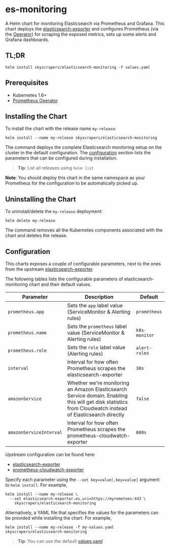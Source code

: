 # es-monitoring

A Helm chart for monitoring Elasticsearch via Prometheus and Grafana. This chart deploys the [elasticsearch-exporter](https://github.com/justwatchcom/elasticsearch_exporter) and configures Prometheus (via the [Operator](https://github.com/coreos/prometheus-operator)) for scraping the exposed metrics, sets up some alerts and Grafana dashboards.

## TL;DR

```shell
helm install skyscrapers/elasticsearch-monitoring -f values.yaml
```

## Prerequisites

- Kubernetes 1.6+
- [Prometheus Operator](https://github.com/coreos/prometheus-operator)

## Installing the Chart

To install the chart with the release name `my-release`:

```shell
helm install --name my-release skyscrapers/elasticsearch-monitoring
```

The command deploys the complete Elasticsearch monitoring setup on the cluster in the default configuration. The [configuration](#configuration) section lists the parameters that can be configured during installation.

> **Tip**: List all releases using `helm list`

**Note**: You should deploy this chart in the same namespace as your Prometheus for the configuration to be automatically picked up.

## Uninstalling the Chart

To uninstall/delete the `my-release` deployment:

```shell
helm delete my-release
```

The command removes all the Kubernetes components associated with the chart and deletes the release.

## Configuration

This charts exposes a couple of configurable parameters, next to the ones from the upstream [elasticsearch-exporter](https://github.com/justwatchcom/elasticsearch_exporter).

The following tables lists the configurable parameters of elasticsearch-monitoring chart and their default values.

Parameter | Description | Default
--- | --- | ---
`prometheus.app` | Sets the `app` label value (ServiceMonitor & Alerting rules) | `prometheus`
`prometheus.name` | Sets the `prometheus` label value (ServiceMonitor & Alerting rules) | `k8s-monitor`
`prometheus.role` | Sets the `role` label value (Alerting rules) | `alert-rules`
`interval` | Interval for how often Prometheus scrapes the elasticsearch-exporter | `30s`
`amazonService` | Whether we're monitoring an Amazon Elasticsearch Service domain. Enabling this will get disk statistics from Cloudwatch instead of Elasticsearch directly | `false`
`amazonServiceInterval` | Interval for how often Prometheus scrapes the prometheus-cloudwatch-exporter | `600s`

Upstream configuration can be found here:

- [elasticsearch-exporter](https://github.com/kubernetes/charts/blob/master/stable/elasticsearch-exporter/README.md#configuration)
- [prometheus-cloudwatch-exporter](https://github.com/kubernetes/charts/tree/master/stable/prometheus-cloudwatch-exporter/README.md#configuration)

Specify each parameter using the `--set key=value[,key=value]` argument to `helm install`. For example,

```shell
helm install --name my-release \
  --set elasticsearch-exporter.es.uri=https://myremotees:443 \
    skyscrapers/elasticsearch-monitoring
```

Alternatively, a YAML file that specifies the values for the parameters can be provided while installing the chart. For example,

```shell
helm install --name my-release -f my-values.yaml skyscrapers/elasticsearch-monitoring
```

> **Tip**: You can use the default [values.yaml](values.yaml)
